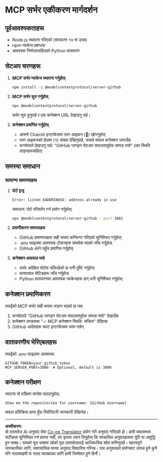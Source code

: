 <!--
CO_OP_TRANSLATOR_METADATA:
{
  "original_hash": "c4be907703b836d1a1c360db20da4de9",
  "translation_date": "2025-08-29T11:05:50+00:00",
  "source_file": "11-agentic-protocols/code_samples/github-mcp/MCP_SETUP.md",
  "language_code": "ne"
}
-->
# MCP सर्भर एकीकरण मार्गदर्शन

## पूर्वआवश्यकताहरू
- Node.js स्थापना गरिएको (संस्करण १४ वा उच्च)
- npm प्याकेज प्रबन्धक
- आवश्यक निर्भरतासहितको Python वातावरण

## सेटअप चरणहरू

1. **MCP सर्भर प्याकेज स्थापना गर्नुहोस्**  
   ```bash
   npm install -g @modelcontextprotocol/server-github
   ```

2. **MCP सर्भर सुरु गर्नुहोस्**  
   ```bash
   npx @modelcontextprotocol/server-github
   ```  
   सर्भर सुरु हुनुपर्छ र एक कनेक्शन URL देखाउनु पर्छ।

3. **कनेक्शन प्रमाणित गर्नुहोस्**  
   - आफ्नो Chainlit इन्टरफेसमा प्लग आइकन (🔌) खोज्नुहोस्  
   - प्लग आइकनको छेउमा (१) संख्या देखिनुपर्छ, जसले सफल कनेक्शन जनाउँछ  
   - कन्सोलले देखाउनु पर्छ: "GitHub प्लगइन सेटअप सफलतापूर्वक सम्पन्न भयो" (थप स्थिति लाइनहरूसहित)

## समस्या समाधान

### सामान्य समस्याहरू

1. **पोर्ट द्वन्द्व**  
   ```bash
   Error: listen EADDRINUSE: address already in use
   ```  
   समाधान: पोर्ट परिवर्तन गर्न प्रयोग गर्नुहोस्:  
   ```bash
   npx @modelcontextprotocol/server-github --port 3001
   ```

2. **प्रमाणीकरण समस्याहरू**  
   - GitHub प्रमाणपत्रहरू सही रूपमा कन्फिगर गरिएको सुनिश्चित गर्नुहोस्  
   - .env फाइलमा आवश्यक टोकनहरू समावेश भएको जाँच गर्नुहोस्  
   - GitHub API पहुँच प्रमाणित गर्नुहोस्  

3. **कनेक्शन असफल भयो**  
   - सर्भर अपेक्षित पोर्टमा चलिरहेको छ भनी पुष्टि गर्नुहोस्  
   - फायरवाल सेटिङहरू जाँच गर्नुहोस्  
   - Python वातावरणमा आवश्यक प्याकेजहरू छन् भनी सुनिश्चित गर्नुहोस्  

## कनेक्शन प्रमाणिकरण

तपाईंको MCP सर्भर सही रूपमा जडान भएको छ जब:  
1. कन्सोलले "GitHub प्लगइन सेटअप सफलतापूर्वक सम्पन्न भयो" देखाउँछ  
2. कनेक्शन लगहरूमा "✓ MCP कनेक्शन स्थिति: सक्रिय" देखिन्छ  
3. GitHub आदेशहरू च्याट इन्टरफेसमा काम गर्छन्  

## वातावरणीय भेरिएबलहरू

तपाईंको .env फाइलमा आवश्यक:  
```
GITHUB_TOKEN=your_github_token
MCP_SERVER_PORT=3000  # Optional, default is 3000
```

## कनेक्शन परीक्षण

च्याटमा यो परीक्षण सन्देश पठाउनुहोस्:  
```
Show me the repositories for username: [GitHub Username]
```  
सफल प्रतिक्रिया प्राप्त हुँदा रिपोजिटरी जानकारी देखिनेछ।  

---

**अस्वीकरण**:  
यो दस्तावेज़ AI अनुवाद सेवा [Co-op Translator](https://github.com/Azure/co-op-translator) प्रयोग गरी अनुवाद गरिएको हो। हामी यथासम्भव सटीकता सुनिश्चित गर्न प्रयास गर्छौं, तर कृपया ध्यान दिनुहोस् कि स्वचालित अनुवादहरूमा त्रुटि वा अशुद्धि हुन सक्छ। यसको मूल भाषामा रहेको मूल दस्तावेज़लाई आधिकारिक स्रोत मानिनुपर्छ। महत्त्वपूर्ण जानकारीका लागि, व्यावसायिक मानव अनुवाद सिफारिस गरिन्छ। यस अनुवादको प्रयोगबाट उत्पन्न हुने कुनै पनि गलतफहमी वा गलत व्याख्याका लागि हामी जिम्मेवार हुने छैनौं।
